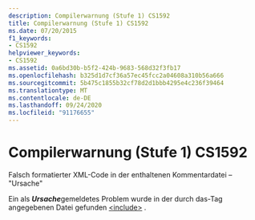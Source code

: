 ```yaml
---
description: Compilerwarnung (Stufe 1) CS1592
title: Compilerwarnung (Stufe 1) CS1592
ms.date: 07/20/2015
f1_keywords:
- CS1592
helpviewer_keywords:
- CS1592
ms.assetid: 0a6bd30b-b5f2-424b-9683-568d32f3fb17
ms.openlocfilehash: b325d1d7cf36a57ec45fcc2a04608a310b56a666
ms.sourcegitcommit: 5b475c1855b32cf78d2d1bbb4295e4c236f39464
ms.translationtype: MT
ms.contentlocale: de-DE
ms.lasthandoff: 09/24/2020
ms.locfileid: "91176655"
---
```

# <a name="compiler-warning-level-1-cs1592"></a>Compilerwarnung (Stufe 1) CS1592

Falsch formatierter XML-Code in der enthaltenen Kommentardatei – "Ursache"  
  
 Ein als ***Ursache***gemeldetes Problem wurde in der durch das-Tag angegebenen Datei gefunden [\<include>](../programming-guide/xmldoc/include.md) .
